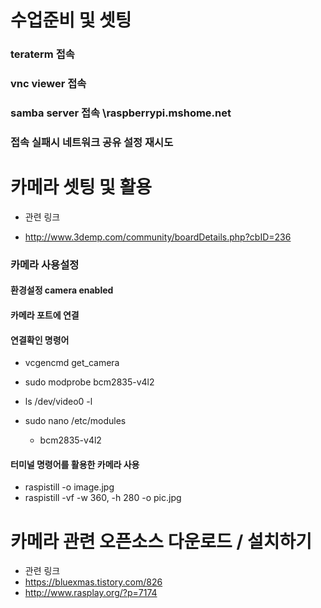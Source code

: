 # 수업준비 및 셋팅
### teraterm 접속

### vnc viewer 접속

### samba server 접속 \\raspberrypi.mshome.net

### 접속 실패시 네트워크 공유 설정 재시도

# 카메라 셋팅 및 활용

- 관련 링크

- http://www.3demp.com/community/boardDetails.php?cbID=236


### 카메라 사용설정
#### 환경설정 camera enabled
#### 카메라 포트에 연결

#### 연결확인 명령어
- vcgencmd get_camera

- sudo modprobe bcm2835-v4l2

- ls /dev/video0 -l

- sudo nano /etc/modules
    + bcm2835-v4l2

#### 터미널 명령어를 활용한 카메라 사용
- raspistill -o image.jpg
- raspistill -vf -w 360, -h 280 -o pic.jpg


# 카메라 관련 오픈소스 다운로드 / 설치하기
- 관련 링크
- https://bluexmas.tistory.com/826
- http://www.rasplay.org/?p=7174

